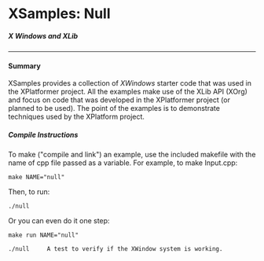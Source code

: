 # XSamples: Null #
##### X Windows and XLib
***
#### Summary

XSamples provides a collection of *XWindows* starter code that was used in the XPlatformer project.  All the examples make use of the XLib API (XOrg) and focus on code that was developed in the XPlatformer project (or planned to be used).  The point of the examples is to demonstrate techniques used by the XPlatform project.

##### Compile Instructions

To make ("compile and link") an example, use the included makefile with 
the name of cpp file passed as a variable. For example, to make Input.cpp:

	make NAME="null"

Then, to run:

	./null

Or you can even do it one step:

	make run NAME="null"

    ./null     A test to verify if the XWindow system is working.